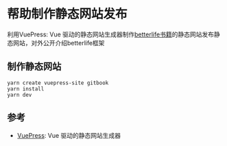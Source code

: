 # 帮助制作静态网站发布

利用VuePress: Vue 驱动的静态网站生成器制作[betterlife书籍](https://github.com/skygreen2001/betterlife.book)的静态网站发布静态网站，对外公开介绍betterlife框架

## 制作静态网站

  ```
  yarn create vuepress-site gitbook
  yarn install
  yarn dev
  ```

## 参考

  - [VuePress](https://vuepress.vuejs.org/zh/): Vue 驱动的静态网站生成器